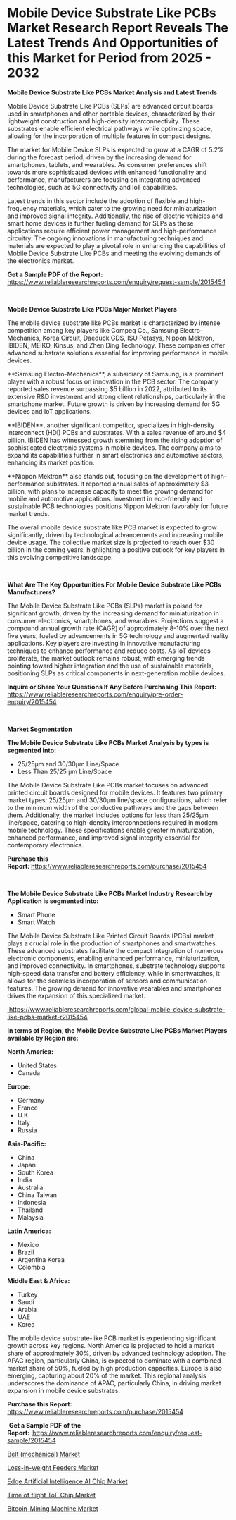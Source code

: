 <p><h1>Mobile Device Substrate Like PCBs Market Research Report Reveals The Latest Trends And Opportunities of this Market for Period from 2025 - 2032</h1></p><p><strong>Mobile Device Substrate Like PCBs Market Analysis and Latest Trends</strong></p>
<p><p>Mobile Device Substrate Like PCBs (SLPs) are advanced circuit boards used in smartphones and other portable devices, characterized by their lightweight construction and high-density interconnectivity. These substrates enable efficient electrical pathways while optimizing space, allowing for the incorporation of multiple features in compact designs. </p><p>The market for Mobile Device SLPs is expected to grow at a CAGR of 5.2% during the forecast period, driven by the increasing demand for smartphones, tablets, and wearables. As consumer preferences shift towards more sophisticated devices with enhanced functionality and performance, manufacturers are focusing on integrating advanced technologies, such as 5G connectivity and IoT capabilities.</p><p>Latest trends in this sector include the adoption of flexible and high-frequency materials, which cater to the growing need for miniaturization and improved signal integrity. Additionally, the rise of electric vehicles and smart home devices is further fueling demand for SLPs as these applications require efficient power management and high-performance circuitry. The ongoing innovations in manufacturing techniques and materials are expected to play a pivotal role in enhancing the capabilities of Mobile Device Substrate Like PCBs and meeting the evolving demands of the electronics market.</p></p>
<p><strong>Get a Sample PDF of the Report:&nbsp;</strong> <a href="https://www.reliableresearchreports.com/enquiry/request-sample/2015454?utm_campaign=11&utm_medium=2&utm_source=Github&utm_content=ia&utm_term=29032025&utm_id=mobile-device-substrate-like-pcbs">https://www.reliableresearchreports.com/enquiry/request-sample/2015454</a></p>
<p>&nbsp;</p>
<p><strong>Mobile Device Substrate Like PCBs Major Market Players</strong></p>
<p><p>The mobile device substrate like PCBs market is characterized by intense competition among key players like Compeq Co., Samsung Electro-Mechanics, Korea Circuit, Daeduck GDS, ISU Petasys, Nippon Mektron, IBIDEN, MEIKO, Kinsus, and Zhen Ding Technology. These companies offer advanced substrate solutions essential for improving performance in mobile devices.</p><p>**Samsung Electro-Mechanics**, a subsidiary of Samsung, is a prominent player with a robust focus on innovation in the PCB sector. The company reported sales revenue surpassing $5 billion in 2022, attributed to its extensive R&D investment and strong client relationships, particularly in the smartphone market. Future growth is driven by increasing demand for 5G devices and IoT applications.</p><p>**IBIDEN**, another significant competitor, specializes in high-density interconnect (HDI) PCBs and substrates. With a sales revenue of around $4 billion, IBIDEN has witnessed growth stemming from the rising adoption of sophisticated electronic systems in mobile devices. The company aims to expand its capabilities further in smart electronics and automotive sectors, enhancing its market position.</p><p>**Nippon Mektron** also stands out, focusing on the development of high-performance substrates. It reported annual sales of approximately $3 billion, with plans to increase capacity to meet the growing demand for mobile and automotive applications. Investment in eco-friendly and sustainable PCB technologies positions Nippon Mektron favorably for future market trends.</p><p>The overall mobile device substrate like PCB market is expected to grow significantly, driven by technological advancements and increasing mobile device usage. The collective market size is projected to reach over $30 billion in the coming years, highlighting a positive outlook for key players in this evolving competitive landscape.</p></p>
<p>&nbsp;</p>
<p><strong>What Are The Key Opportunities For Mobile Device Substrate Like PCBs Manufacturers?</strong></p>
<p><p>The Mobile Device Substrate Like PCBs (SLPs) market is poised for significant growth, driven by the increasing demand for miniaturization in consumer electronics, smartphones, and wearables. Projections suggest a compound annual growth rate (CAGR) of approximately 8-10% over the next five years, fueled by advancements in 5G technology and augmented reality applications. Key players are investing in innovative manufacturing techniques to enhance performance and reduce costs. As IoT devices proliferate, the market outlook remains robust, with emerging trends pointing toward higher integration and the use of sustainable materials, positioning SLPs as critical components in next-generation mobile devices.</p></p>
<p><strong>Inquire or Share Your Questions If Any Before Purchasing This Report:</strong> <a href="https://www.reliableresearchreports.com/enquiry/pre-order-enquiry/2015454?utm_campaign=11&utm_medium=2&utm_source=Github&utm_content=ia&utm_term=29032025&utm_id=mobile-device-substrate-like-pcbs">https://www.reliableresearchreports.com/enquiry/pre-order-enquiry/2015454</a></p>
<p>&nbsp;</p>
<p><strong>Market Segmentation</strong></p>
<p><strong>The Mobile Device Substrate Like PCBs Market Analysis by types is segmented into:</strong></p>
<p><ul><li>25/25µm and 30/30µm Line/Space</li><li>Less Than 25/25 µm Line/Space</li></ul></p>
<p><p>The Mobile Device Substrate Like PCBs market focuses on advanced printed circuit boards designed for mobile devices. It features two primary market types: 25/25µm and 30/30µm line/space configurations, which refer to the minimum width of the conductive pathways and the gaps between them. Additionally, the market includes options for less than 25/25µm line/space, catering to high-density interconnections required in modern mobile technology. These specifications enable greater miniaturization, enhanced performance, and improved signal integrity essential for contemporary electronics.</p></p>
<p><strong>Purchase this Report:&nbsp;</strong><a href="https://www.reliableresearchreports.com/purchase/2015454?utm_campaign=11&utm_medium=2&utm_source=Github&utm_content=ia&utm_term=29032025&utm_id=mobile-device-substrate-like-pcbs">https://www.reliableresearchreports.com/purchase/2015454</a></p>
<p>&nbsp;</p>
<p><strong>The Mobile Device Substrate Like PCBs Market Industry Research by Application is segmented into:</strong></p>
<p><ul><li>Smart Phone</li><li>Smart Watch</li></ul></p>
<p><p>The Mobile Device Substrate Like Printed Circuit Boards (PCBs) market plays a crucial role in the production of smartphones and smartwatches. These advanced substrates facilitate the compact integration of numerous electronic components, enabling enhanced performance, miniaturization, and improved connectivity. In smartphones, substrate technology supports high-speed data transfer and battery efficiency, while in smartwatches, it allows for the seamless incorporation of sensors and communication features. The growing demand for innovative wearables and smartphones drives the expansion of this specialized market.</p></p>
<p><a href="https://www.reliableresearchreports.com/global-mobile-device-substrate-like-pcbs-market-r2015454?utm_campaign=11&utm_medium=2&utm_source=Github&utm_content=ia&utm_term=29032025&utm_id=mobile-device-substrate-like-pcbs">&nbsp;https://www.reliableresearchreports.com/global-mobile-device-substrate-like-pcbs-market-r2015454</a></p>
<p><strong>In terms of Region, the Mobile Device Substrate Like PCBs Market Players available by Region are:</strong></p>
<p>
    <p> <strong> North America: </strong>
        <ul>
            <li>United States</li>
            <li>Canada</li>
        </ul>
        </p> 
    <p> <strong> Europe: </strong>
        <ul>
            <li>Germany</li>
            <li>France</li>
            <li>U.K.</li>
            <li>Italy</li>
            <li>Russia</li>
        </ul>
        </p> 
    <p> <strong> Asia-Pacific: </strong>
        <ul>
            <li>China</li>
            <li>Japan</li>
            <li>South Korea</li>
            <li>India</li>
            <li>Australia</li>
            <li>China Taiwan</li>
            <li>Indonesia</li>
            <li>Thailand</li>
            <li>Malaysia</li>
        </ul>
        </p> 
    <p> <strong> Latin America: </strong>
        <ul>
            <li>Mexico</li>
            <li>Brazil</li>
            <li>Argentina Korea</li>
            <li>Colombia</li>
        </ul>
        </p> 
    <p> <strong> Middle East & Africa: </strong>
        <ul>
            <li>Turkey</li>
            <li>Saudi</li>
            <li>Arabia</li>
            <li>UAE</li>
            <li>Korea</li>
        </ul>
    </p>
    </p>
<p><p>The mobile device substrate-like PCB market is experiencing significant growth across key regions. North America is projected to hold a market share of approximately 30%, driven by advanced technology adoption. The APAC region, particularly China, is expected to dominate with a combined market share of 50%, fueled by high production capacities. Europe is also emerging, capturing about 20% of the market. This regional analysis underscores the dominance of APAC, particularly China, in driving market expansion in mobile device substrates.</p></p>
<p><strong>Purchase this Report: </strong><a href="https://www.reliableresearchreports.com/purchase/2015454?utm_campaign=11&utm_medium=2&utm_source=Github&utm_content=ia&utm_term=29032025&utm_id=mobile-device-substrate-like-pcbs">https://www.reliableresearchreports.com/purchase/2015454</a></p>
<p>&nbsp;<strong>Get a Sample PDF of the Report:&nbsp;&nbsp;</strong><a href="https://www.reliableresearchreports.com/enquiry/request-sample/2015454?utm_campaign=11&utm_medium=2&utm_source=Github&utm_content=ia&utm_term=29032025&utm_id=mobile-device-substrate-like-pcbs">https://www.reliableresearchreports.com/enquiry/request-sample/2015454</a></p>
<p><strong></strong></p>
<p><p><a href="https://www.linkedin.com/pulse/financial-overview-market-analysis-belt-mechanical-shareholding-wpsff?utm_campaign=11&utm_medium=2&utm_source=Github&utm_content=ia&utm_term=29032025&utm_id=mobile-device-substrate-like-pcbs">Belt (mechanical) Market</a></p><p><a href="https://www.linkedin.com/pulse/growth-forecast-loss-in-weight-feeders-market-projected-liwce?utm_campaign=11&utm_medium=2&utm_source=Github&utm_content=ia&utm_term=29032025&utm_id=mobile-device-substrate-like-pcbs">Loss-in-weight Feeders Market</a></p><p><a href="https://github.com/zappasuccofz/Market-Research-Report-List-1/blob/main/edge-artificial-intelligence-ai-chip-market.md?utm_campaign=11&utm_medium=2&utm_source=Github&utm_content=ia&utm_term=29032025&utm_id=mobile-device-substrate-like-pcbs">Edge Artificial Intelligence AI Chip Market</a></p><p><a href="https://github.com/tauchzuazoli/Market-Research-Report-List-1/blob/main/time-of-flight-tof-chip-market.md?utm_campaign=11&utm_medium=2&utm_source=Github&utm_content=ia&utm_term=29032025&utm_id=mobile-device-substrate-like-pcbs">Time of flight ToF Chip Market</a></p><p><a href="https://www.linkedin.com/pulse/whats-fueling-bitcoin-mining-machine-markets-growth-132-ielve?utm_campaign=11&utm_medium=2&utm_source=Github&utm_content=ia&utm_term=29032025&utm_id=mobile-device-substrate-like-pcbs">Bitcoin-Mining Machine Market</a></p></p>